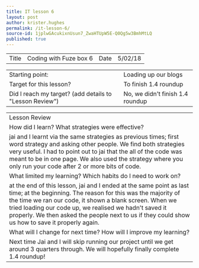 ```yaml
---
title: IT lesson 6
layout: post
author: krister.hughes
permalink: /it-lesson-6/
source-id: 1jplwGAcukixnUsun7_ZwaHTUpW5E-Q0Qg5w3BmhMtLQ
published: true
---
```

<table>
  <tr>
    <td>Title</td>
    <td>Coding with Fuze box 6</td>
    <td>Date</td>
    <td>5/02/18</td>
  </tr>
</table>


<table>
  <tr>
    <td>Starting point:</td>
    <td>Loading up our blogs</td>
  </tr>
  <tr>
    <td>Target for this lesson?</td>
    <td>To finish 1.4 roundup</td>
  </tr>
  <tr>
    <td>Did I reach my target? 
(add details to "Lesson Review")</td>
    <td>No, we didn't finish 1.4 roundup </td>
  </tr>
</table>


<table>
  <tr>
    <td>Lesson Review</td>
  </tr>
  <tr>
    <td>How did I learn? What strategies were effective? </td>
  </tr>
  <tr>
    <td>jai and I learnt via the same strategies as previous times; first word strategy and asking other people. We find both strategies very useful. I had to point out to jai that the all of the code was meant to be in one page. We also used the strategy where you only run your code after 2 or more bits of code.</td>
  </tr>
  <tr>
    <td>What limited my learning? Which habits do I need to work on? </td>
  </tr>
  <tr>
    <td>at the end of this lesson, jai and I ended at the same point as last time; at the beginning. The reason for this was the majority of the time we ran our code, it shown a blank screen. When we tried loading our code up, we realised we hadn't saved it properly. We then asked the people next to us if they could show us how to save it properly again.</td>
  </tr>
  <tr>
    <td>What will I change for next time? How will I improve my learning?</td>
  </tr>
  <tr>
    <td>Next time Jai and I will skip running our project until we get around 3 quarters through. We will hopefully finally complete 1.4 roundup!</td>
  </tr>
</table>



